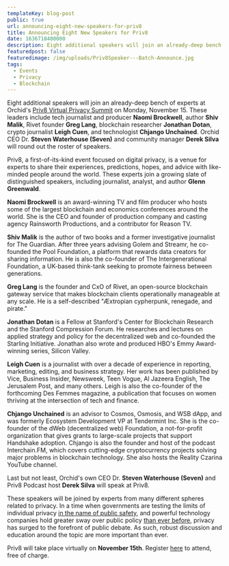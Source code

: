 ```yaml
---
templateKey: blog-post
public: true
url: announcing-eight-new-speakers-for-priv8
title: Announcing Eight New Speakers for Priv8
date: 1636718400000
description: Eight additional speakers will join an already-deep bench of experts at Orchid’s Priv8 Virtual Privacy Summit on Monday, November 15. These leaders include tech journalist and producer Naomi Brockwell, author Shiv Malik, Rivet founder Greg Lang, blockchain researcher Jonathan Dotan, crypto journalist Leigh Cuen, and technologist Chjango Unchained. Orchid CEO Dr. Steven Waterhouse (Seven) and community manager Derek Silva will round out the roster of speakers.
featuredpost: false
featuredimage: /img/uploads/Priv8Speaker---Batch-Announce.jpg
tags:
  - Events
  - Privacy
  - Blockchain
---
```

Eight additional speakers will join an already-deep bench of experts at Orchid's [Priv8 Virtual Privacy Summit](https://www.orchid.com/priv8/) on Monday, November 15. These leaders include tech journalist and producer **Naomi Brockwell**, author **Shiv Malik**, Rivet founder **Greg Lang**, blockchain researcher **Jonathan Dotan**, crypto journalist **Leigh Cuen**, and technologist **Chjango Unchained**. Orchid CEO Dr. **Steven Waterhouse (Seven)** and community manager **Derek Silva** will round out the roster of speakers.

Priv8, a first-of-its-kind event focused on digital privacy, is a venue for experts to share their experiences, predictions, hopes, and advice with like-minded people around the world. These experts join a growing slate of distinguished speakers, including journalist, analyst, and author **Glenn Greenwald**.

**Naomi Brockwell** is an award-winning TV and film producer who hosts some of the largest blockchain and economics conferences around the world.  She is the CEO and founder of production company and casting agency Rainsworth Productions, and a contributor for Reason TV.

**Shiv Malik** is the author of two books and a former investigative ​journalist for The Guardian. After three years advising Golem and Streamr, he co-founded the Pool Foundation, a platform that rewards data creators for sharing information. He is also the co-founder of The Intergenerational Foundation, a UK-based think-tank seeking to promote fairness between generations.

**Greg Lang** is the founder and CxO of Rivet, an open-source blockchain gateway service that makes blockchain clients operationally manageable at any scale. He is a self-described "​​Æxtropian cypherpunk, renegade, and pirate."

**Jonathan Dotan** is a Fellow at Stanford's Center for Blockchain Research and the Stanford Compression Forum. He researches and lectures on applied strategy and policy for the decentralized web and co-founded the Starling Initiative. Jonathan also wrote and produced HBO's Emmy Award-winning series, Silicon Valley.

**Leigh Cuen** is a journalist with over a decade of experience in reporting, marketing, editing, and business strategy. Her work has been published by Vice, Business Insider, Newsweek, Teen Vogue, Al Jazeera English, The Jerusalem Post, and many others. Leigh is also the co-founder of the forthcoming Des Femmes magazine, a publication that focuses on women thriving at the intersection of tech and finance.

**Chjango Unchained** is an advisor to Cosmos, Osmosis, and WSB dApp, and was formerly Ecosystem Development VP at Tendermint Inc. She is the co-founder of the dWeb (decentralized web) Foundation, a not-for-profit organization that gives grants to large-scale projects that support Handshake adoption. Chjango is also the founder and host of the podcast Interchain.FM, which covers cutting-edge cryptocurrency projects solving major problems in blockchain technology. She also hosts the Reality Czarina YouTube channel.

Last but not least, Orchid's own CEO Dr. **Steven Waterhouse (Seven)** and Priv8 Podcast host **Derek Silva** will speak at Priv8.

These speakers will be joined by experts from many different spheres related to privacy. In a time when governments are testing the limits of individual privacy [in the name of public safety](https://www.reddit.com/r/orchid/comments/mo6ai4/priv8_kara_swisher_speaks_with_audrey_tang_on_how/), and powerful technology companies hold greater sway over public policy [than ever before](https://www.wsj.com/articles/how-big-tech-got-even-bigger-11612587632), privacy has surged to the forefront of public debate. As such, robust discussion and education around the topic are more important than ever.

Priv8 will take place virtually on **November 15th**. Register [here](https://www.orchid.com/priv8) to attend, free of charge.